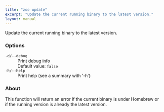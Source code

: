 ```yaml
---
title: "zoo update"
excerpt: "Update the current running binary to the latest version."
layout: manual
---
```


Update the current running binary to the latest version.

### Options

<dl class="flags">
   <dt><code>-d/--debug</code></dt>
   <dd>Print debug info<br/>Default value: <code>false</code></dd>

   <dt><code>-h/--help</code></dt>
   <dd>Print help (see a summary with '-h')</dd>
</dl>


### About

This function will return an error if the current binary is under Homebrew or if
the running version is already the latest version.